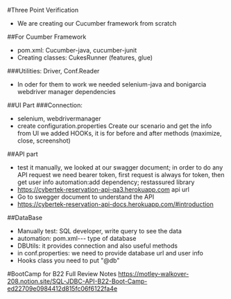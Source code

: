 #Three Point Verification

* We are creating our Cucumber framework from scratch

##For Cuumber Framework
* pom.xml: Cucumber-java, cucumber-junit
* Creating classes: CukesRunner (features, glue)

###Utilities: Driver, Conf.Reader
* In oder for them to work we needed selenium-java and bonigarcia webdriver manager dependencies

##UI Part
###Connection: 
- selenium, webdrivermanager
- create configuration.properties
  Create our scenario and get the info from UI
  we added HOOKs, it is for before and after methods (maximize, close, screenshot)

##API part
* test it manually, we looked at our swagger document; in order to do any API request
we need bearer token, first request is always for token, then get user info
automation:add dependency; restassured library
* https://cybertek-reservation-api-qa3.herokuapp.com   api url
* Go to swegger document to understand the API
* https://cybertek-reservation-api-docs.herokuapp.com/#introduction

##DataBase
* Manually test: SQL developer, write query to see the data
* automation: pom.xml--- type of database
* DBUtils: it provides connection and also useful methods
* in conf.properties: we need to provide database url and user info
* Hooks class you need to put "@db"

#BootCamp for B22 Full Review Notes
https://motley-walkover-208.notion.site/SQL-JDBC-API-B22-Boot-Camp-ed22709e0984412d815fc06f6122fa4e